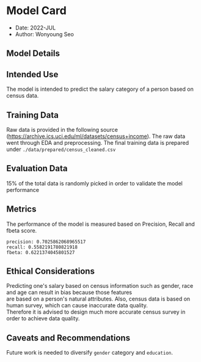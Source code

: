 # Model Card

- Date: 2022-JUL
- Author: Wonyoung Seo

## Model Details



## Intended Use

The model is intended to predict the salary category of a person based on census data.

## Training Data

Raw data is provided in the following source (https://archive.ics.uci.edu/ml/datasets/census+income). The raw data went through EDA and preprocessing. The final training data is prepared under `./data/prepared/census_cleaned.csv`

## Evaluation Data

15% of the total data is randomly picked in order to validate the model performance

## Metrics

The performance of the model is measured based on Precision, Recall and fbeta score.

```
precision: 0.7025862068965517
recall: 0.5582191780821918
fbeta: 0.6221374045801527
```

## Ethical Considerations

Predicting one's salary based on census information such as gender, race and age can result in bias because those features \
are based on a person's natural attributes. Also, census data is based on human survey, which can cause inaccurate data quality. \
Therefore it is advised to design much more accurate census survey in order to achieve data quality. 

## Caveats and Recommendations

Future work is needed to diversify `gender` category and `education`.
